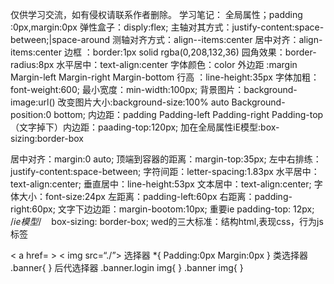 仅供学习交流，如有侵权请联系作者删除。
学习笔记：
全局属性；padding :0px,margin:0px
弹性盒子：disply:flex;
主轴对其方式：justify-content:space-between;|space-around
测轴对齐方式：align--items:center
居中对齐：align-items:center
边框    ：border:1px solid rgba(0,208,132,36)
园角效果：border-radius:8px
水平居中：text-align:center
字体颜色：color
外边距  :margin
Margin-left
Margin-right
Margin-bottom
行高    ：line-height:35px
字体加粗：font-weight:600;
最小宽度：min-width:100px;
背景图片：background-image:url()
改变图片大小:background-size:100% auto
Background-position:0 bottom;
内边距：padding
Padding-left
Padding-right
Padding-top
（文字掉下）内边距：paading-top:120px;
加在全局属性iE模型:box-sizing:border-box

居中对齐：margin:0 auto;
顶端到容器的距离：margin-top:35px;
左中右排练：justify-content:space-between;
字符间距：letter-spacing:1.83px
水平居中：text-align:center;
垂直居中：line-height:53px
文本居中：text-align:center;
字体大小：font-size:24px
左距离：padding-left:60px
右距离：padding-right:60px;
文字下边边距：margin-bootom:10px;
重要ie padding-top: 12px;
    /*ie模型*/
   box-sizing: border-box;
wed的三大标准：结构html,表现css，行为js
标签
<div class=”banner”></div>
< a href= ></ a>
< img src=“./”>
选择器
*{
Padding:0px
Margin:0px
}
类选择器
.banner{
}
后代选择器
.banner.login img{
}
.banner img{
}
  
